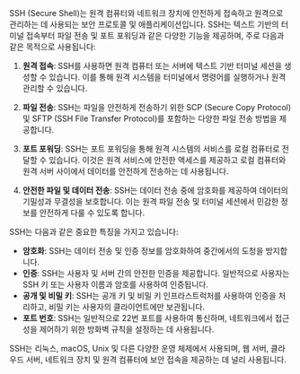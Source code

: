   
SSH (Secure Shell)는 원격 컴퓨터와 네트워크 장치에 안전하게 접속하고 원격으로 관리하는 데 사용되는 보안 프로토콜 및 애플리케이션입니다. SSH는 텍스트 기반의 터미널 접속부터 파일 전송 및 포트 포워딩과 같은 다양한 기능을 제공하며, 주로 다음과 같은 목적으로 사용됩니다:

1. **원격 접속**: SSH를 사용하면 원격 컴퓨터 또는 서버에 텍스트 기반 터미널 세션을 생성할 수 있습니다. 이를 통해 원격 시스템을 터미널에서 명령어를 실행하거나 원격 관리할 수 있습니다.
    
2. **파일 전송**: SSH는 파일을 안전하게 전송하기 위한 SCP (Secure Copy Protocol) 및 SFTP (SSH File Transfer Protocol)를 포함하는 다양한 파일 전송 방법을 제공합니다.
    
3. **포트 포워딩**: SSH는 포트 포워딩을 통해 원격 시스템의 서비스를 로컬 컴퓨터로 전달할 수 있습니다. 이것은 원격 서비스에 안전한 액세스를 제공하고 로컬 컴퓨터와 원격 서버 사이에서 데이터를 안전하게 전송하는 데 사용됩니다.
    
4. **안전한 파일 및 데이터 전송**: SSH는 데이터 전송 중에 암호화를 제공하여 데이터의 기밀성과 무결성을 보호합니다. 이는 원격 파일 전송 및 터미널 세션에서 민감한 정보를 안전하게 다룰 수 있도록 합니다.
    

SSH는 다음과 같은 중요한 특징을 가지고 있습니다:

- **암호화**: SSH는 데이터 전송 및 인증 정보를 암호화하여 중간에서의 도청을 방지합니다.
- **인증**: SSH는 사용자 및 서버 간의 안전한 인증을 제공합니다. 일반적으로 사용자는 SSH 키 또는 사용자 이름과 암호를 사용하여 인증됩니다.
- **공개 및 비밀 키**: SSH는 공개 키 및 비밀 키 인프라스트럭처를 사용하여 인증을 처리하고, 비밀 키는 사용자의 클라이언트에만 보관됩니다.
- **포트 번호**: SSH는 일반적으로 22번 포트를 사용하여 통신하며, 네트워크에서 접근성을 제어하기 위한 방화벽 규칙을 설정하는 데 사용됩니다.

SSH는 리눅스, macOS, Unix 및 다른 다양한 운영 체제에서 사용되며, 웹 서버, 클라우드 서버, 네트워크 장치 및 원격 컴퓨터에 보안 접속을 제공하는 데 널리 사용됩니다.